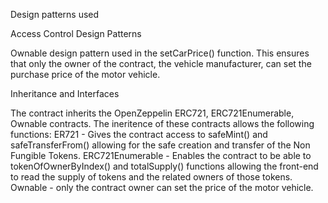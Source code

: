 Design patterns used


Access Control Design Patterns

Ownable design pattern used in the setCarPrice() function. This ensures that only the owner of the contract, the vehicle manufacturer, can set the purchase price of the motor vehicle.


Inheritance and Interfaces

The contract inherits the OpenZeppelin ERC721, ERC721Enumerable, Ownable contracts. The ineritence of these contracts allows the following functions:
    ER721 - Gives the contract access to safeMint() and safeTransferFrom() allowing for the safe creation and transfer of the Non Fungible Tokens.
    ERC721Enumerable - Enables the contract to be able to tokenOfOwnerByIndex() and totalSupply() functions allowing the front-end to read the supply of tokens and the related owners of those tokens.
    Ownable - only the contract owner can set the price of the motor vehicle.